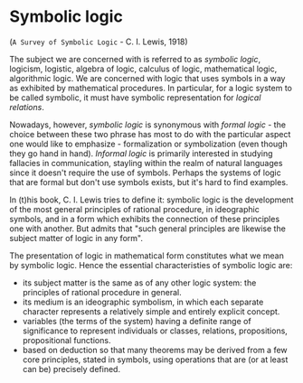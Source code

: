 # Symbolic logic

(`A Survey of Symbolic Logic` - C. I. Lewis, 1918)

The subject we are concerned with is referred to as *symbolic logic*, logicism, logistic, algebra of logic, calculus of logic, mathematical logic, algorithmic logic. We are concerned with logic that uses symbols in a way as exhibited by mathematical procedures. In particular, for a logic system to be called symbolic, it must have symbolic representation for *logical relations*.

Nowadays, however, *symbolic logic* is synonymous with *formal logic* - the choice between these two phrase has most to do with the particular aspect one would like to emphasize - formalization or symbolization (even though they go hand in hand). *Informal logic* is primarily interested in studying fallacies in communication, stayling within the realm of natural languages since it doesn't require the use of symbols. Perhaps the systems of logic that are formal but don't use symbols exists, but it's hard to find examples.

In (t)his book, C. I. Lewis tries to define it: symbolic logic is the development of the most general principles of rational procedure, in ideographic symbols, and in a form which exhibits the connection of these principles one with another. But admits that "such general principles are likewise the subject matter of logic in any form".

The presentation of logic in mathematical form constitutes what we mean by symbolic logic. Hence the essential characteristies of symbolic logic are:
- its subject matter is the same as of any other logic system: the principles of rational procedure in general.
- its medium is an ideographic symbolism, in which each separate character represents a relatively simple and entirely explicit concept.
- variables (the terms of the system) having a definite range of significance to represent individuals or classes, relations, propositions, propositional functions.
- based on deduction so that many theorems may be derived from a few core principles, stated in symbols, using operations that are (or at least can be) precisely defined.
